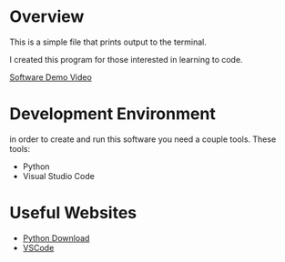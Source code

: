 # Overview

This is a simple file that prints output to the terminal. 

I created this program for those interested in learning to code. 


[Software Demo Video](http://youtube.link.goes.here)

# Development Environment

in order to create and run this software you need a couple tools. These tools: 
* Python
* Visual Studio Code


# Useful Websites

* [Python Download](https://www.python.org)
* [VSCode](http://code.visualstudio.com)